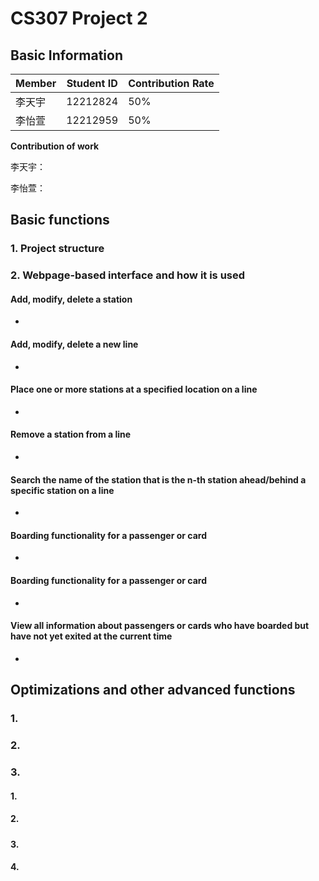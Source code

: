 # CS307 Project 2

## Basic Information

| Member | Student ID | Contribution Rate |
| ------ | ---------- | ----------------- |
| 李天宇 | 12212824   | 50%               |
| 李怡萱 | 12212959   | 50%               |

**Contribution of work**

李天宇：

李怡萱：

## Basic functions

### 1. Project structure



### 2. Webpage-based interface and how it is used



#### **Add, modify, delete a station**

- 

#### **Add, modify, delete a new line**

- 

#### **Place one or more stations at a specified location on a line**

- 

#### **Remove a station from a line**

- 

#### **Search the name of the station that is the n-th station ahead/behind a specific station on a line**

- 

#### **Boarding functionality for a passenger or card**

- 

#### Boarding functionality for a passenger or card

- 

#### **View all information about passengers or cards who have boarded but have not yet exited at the current time**

- 


## Optimizations and other advanced functions

### 1. 



### 2. 




### 3. 

#### 1. 



#### 2. 

##### 



#### 3. 





#### 4. 

